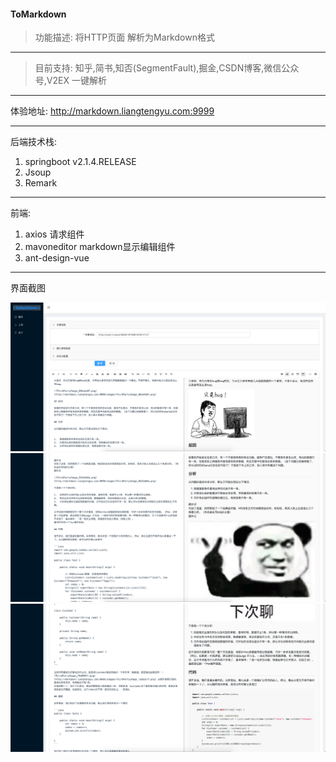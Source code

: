 
#### ToMarkdown

>功能描述: 将HTTP页面 解析为Markdown格式 
---
>目前支持: 知乎,简书,知否(SegmentFault),掘金,CSDN博客,微信公众号,V2EX 一键解析
---

体验地址:   http://markdown.liangtengyu.com:9999

---

后端技术栈:
1. springboot v2.1.4.RELEASE
2. Jsoup 
3. Remark 
---
前端:
1. axios  请求组件
2. mavoneditor   markdown显示编辑组件
3. ant-design-vue  
---
界面截图

![pic](./readme_images/Snipaste_2020-10-19_15-16-27.png)
![pic](./readme_images/Snipaste_2020-10-19_15-16-40.png)
![pic](./readme_images/Snipaste_2020-10-19_15-16-52.png)

 